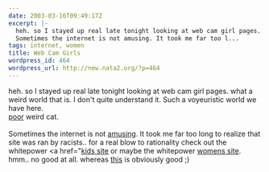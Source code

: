 ```yaml
---
date: 2003-03-16T09:49:17Z
excerpt: |-
  heh. so I stayed up real late tonight looking at web cam girl pages. what a weird world that is. I don't quite understand it. Such a voyeuristic world we have here. poor weird cat.
  Sometimes the internet is not amusing. It took me far too l...
tags: internet, women
title: Web Cam Girls
wordpress_id: 464
wordpress_url: http://new.nata2.org/?p=464
---
```


heh. so I stayed up real late tonight looking at web cam girl pages. what a weird world that is. I don't quite understand it. Such a voyeuristic world we have here. <br/><a href="http://us.news1.yimg.com/us.yimg.com/p/rids/20030315/i/1047738430.2885836894.jpg">poor</a> weird cat.<br/><br/>
Sometimes the internet is not <a href="http://www.martinlutherking.org/">amusing</a>. It took me far too long to realize that site was ran by racists.. for a real blow to rationality check out the whitepower <a href="<a href="http://kids.stormfront.org/">kids site</a> or maybe the whitepower <a href="http://women.stormfront.org/">womens site</a>. hmm.. no good at all. whereas <a href="http://www.salon.com/mwt/wire/2003/03/14/toddler/index.html">this</a> is obviously good ;)
